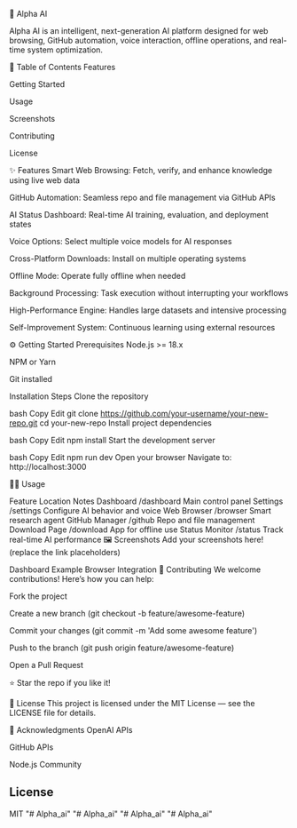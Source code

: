 🚀 Alpha AI

Alpha AI is an intelligent, next-generation AI platform designed for web browsing, GitHub automation, voice interaction, offline operations, and real-time system optimization.

📑 Table of Contents
Features

Getting Started

Usage

Screenshots

Contributing

License

✨ Features
Smart Web Browsing: Fetch, verify, and enhance knowledge using live web data

GitHub Automation: Seamless repo and file management via GitHub APIs

AI Status Dashboard: Real-time AI training, evaluation, and deployment states

Voice Options: Select multiple voice models for AI responses

Cross-Platform Downloads: Install on multiple operating systems

Offline Mode: Operate fully offline when needed

Background Processing: Task execution without interrupting your workflows

High-Performance Engine: Handles large datasets and intensive processing

Self-Improvement System: Continuous learning using external resources

⚙ Getting Started
Prerequisites
Node.js >= 18.x

NPM or Yarn

Git installed

Installation Steps
Clone the repository

bash
Copy
Edit
git clone https://github.com/your-username/your-new-repo.git
cd your-new-repo
Install project dependencies

bash
Copy
Edit
npm install
Start the development server

bash
Copy
Edit
npm run dev
Open your browser
Navigate to: http://localhost:3000

🧑‍💻 Usage

Feature	Location	Notes
Dashboard	/dashboard	Main control panel
Settings	/settings	Configure AI behavior and voice
Web Browser	/browser	Smart research agent
GitHub Manager	/github	Repo and file management
Download Page	/download	App for offline use
Status Monitor	/status	Track real-time AI performance
🖼 Screenshots
Add your screenshots here! (replace the link placeholders)


Dashboard Example	Browser Integration
🤝 Contributing
We welcome contributions!
Here’s how you can help:

Fork the project

Create a new branch (git checkout -b feature/awesome-feature)

Commit your changes (git commit -m 'Add some awesome feature')

Push to the branch (git push origin feature/awesome-feature)

Open a Pull Request

⭐ Star the repo if you like it!

📄 License
This project is licensed under the MIT License — see the LICENSE file for details.

📣 Acknowledgments
OpenAI APIs

GitHub APIs

Node.js Community


## License

MIT
"# Alpha_ai" 
"# Alpha_ai" 
"# Alpha_ai" 
"# Alpha_ai" 
